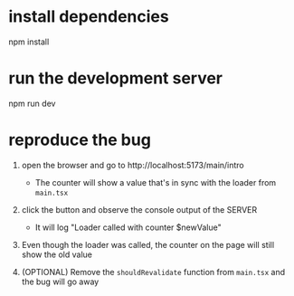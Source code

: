 # install dependencies

npm install

# run the development server

npm run dev

# reproduce the bug

1. open the browser and go to http://localhost:5173/main/intro
   - The counter will show a value that's in sync with the loader from `main.tsx`
2. click the button and observe the console output of the SERVER
   - It will log "Loader called with counter $newValue"
3. Even though the loader was called, the counter on the page will still show the old value

4. (OPTIONAL) Remove the `shouldRevalidate` function from `main.tsx` and the bug will go away
